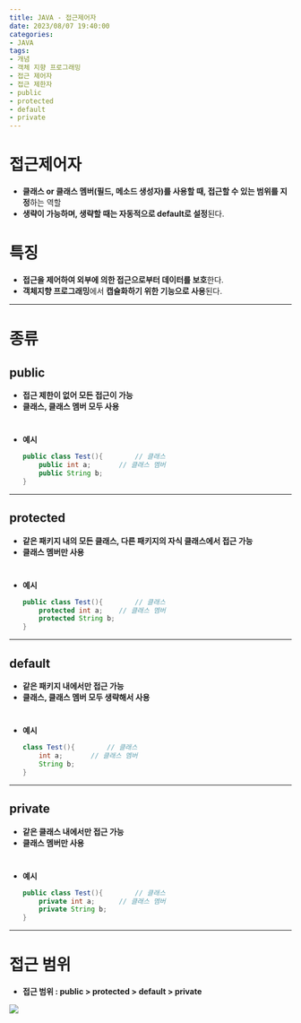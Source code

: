 ```yaml
---
title: JAVA - 접근제어자
date: 2023/08/07 19:40:00
categories:
- JAVA
tags:
- 개념
- 객체 지향 프로그래밍
- 접근 제어자
- 접근 제한자
- public
- protected
- default
- private
---
```


# 접근제어자

- **클래스 or 클래스 멤버(필드, 메소드 생성자)를 사용할 때, 접근할 수 있는 범위를 지정**하는 역할
- **생략이 가능하며, 생략할 때는 자동적으로 default로 설정**된다.

# 특징

- **접근을 제어하여 외부에 의한 접근으로부터 데이터를 보호**한다.
- **객체지향 프로그래밍**에서 **캡슐화하기 위한 기능으로 사용**된다.
---
# 종류

## public

- **접근 제한이 없어 모든 접근이 가능**
- **클래스, 클래스 멤버 모두 사용**
#
- **예시**
    
    ```java
    public class Test(){        // 클래스
    	public int a;       // 클래스 멤버
    	public String b;
    }
    ```
    
---
## protected

- **같은 패키지 내의 모든 클래스, 다른 패키지의 자식 클래스에서 접근 가능**
- **클래스 멤버만 사용**
#
- **예시**
    
    ```java
    public class Test(){        // 클래스
    	protected int a;    // 클래스 멤버
    	protected String b;
    }
    ```
    
---
## default

- **같은 패키지 내에서만 접근 가능**
- **클래스, 클래스 멤버 모두 생략해서 사용**
#
- **예시**
    
    ```java
    class Test(){        // 클래스
    	int a;       // 클래스 멤버
    	String b;
    }
    ```
    
---
## private

- **같은 클래스 내에서만 접근 가능**
- **클래스 멤버만 사용**
#
- **예시**
    
    ```java
    public class Test(){        // 클래스
    	private int a;      // 클래스 멤버
    	private String b;
    }
    ```
    
---
# 접근 범위

- **접근 범위 : public > protected > default > private**

![](/Images/2023/08/JAVA-접근제어자/Untitled.png)